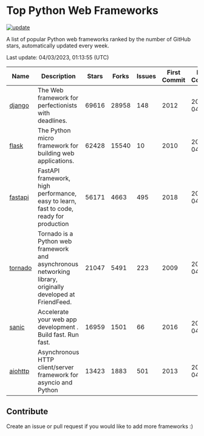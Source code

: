 # Top Python Web Frameworks

[![update](https://github.com/sunnysid3up/python-web-frameworks/actions/workflows/update.yml/badge.svg)](https://github.com/sunnysid3up/python-web-frameworks/actions/workflows/update.yml)

A list of popular Python web frameworks ranked by the number of GitHub stars, automatically updated every week.

Last update: 04/03/2023, 01:13:55 (UTC)

| Name          | Description          | Stars                     | Forks          | Issues               | First Commit        | Last Commit         |
|---------------|----------------------|---------------------------|----------------|----------------------|---------------------|---------------------|
| [django](https://github.com/django/django) | The Web framework for perfectionists with deadlines. | 69616 | 28958 | 148 | 2012 | 2023-04-03 |
| [flask](https://github.com/pallets/flask) | The Python micro framework for building web applications. | 62428 | 15540 | 10 | 2010 | 2023-04-02 |
| [fastapi](https://github.com/tiangolo/fastapi) | FastAPI framework, high performance, easy to learn, fast to code, ready for production | 56171 | 4663 | 495 | 2018 | 2023-04-03 |
| [tornado](https://github.com/tornadoweb/tornado) | Tornado is a Python web framework and asynchronous networking library, originally developed at FriendFeed. | 21047 | 5491 | 223 | 2009 | 2023-04-02 |
| [sanic](https://github.com/sanic-org/sanic) |  Accelerate your web app development . Build fast. Run fast. | 16959 | 1501 | 66 | 2016 | 2023-04-01 |
| [aiohttp](https://github.com/aio-libs/aiohttp) | Asynchronous HTTP client/server framework for asyncio and Python | 13423 | 1883 | 501 | 2013 | 2023-04-02 |

## Contribute 

Create an issue or pull request if you would like to add more frameworks :)